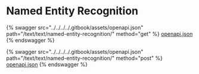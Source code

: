 # Named Entity Recognition

{% swagger src="../../../../.gitbook/assets/openapi.json" path="/text/text/named-entity-recognition/" method="get" %}
[openapi.json](../../../../.gitbook/assets/openapi.json)
{% endswagger %}

{% swagger src="../../../../.gitbook/assets/openapi.json" path="/text/text/named-entity-recognition/" method="post" %}
[openapi.json](../../../../.gitbook/assets/openapi.json)
{% endswagger %}
